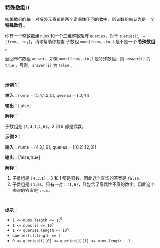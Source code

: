 ### [特殊数组 II](https://leetcode-cn.com/problems/special-array-ii)

<p>如果数组的每一对相邻元素都是两个奇偶性不同的数字，则该数组被认为是一个 <strong>特殊数组</strong> 。</p>

<p>你有一个整数数组 <code>nums</code> 和一个二维整数矩阵 <code>queries</code>，对于 <code>queries[i] = [from<sub>i</sub>, to<sub>i</sub>]</code>，请你帮助你检查 <span data-keyword="subarray">子数组</span> <code>nums[from<sub>i</sub>..to<sub>i</sub>]</code> 是不是一个 <strong>特殊数组 </strong>。</p>

<p>返回布尔数组 <code>answer</code>，如果 <code>nums[from<sub>i</sub>..to<sub>i</sub>]</code> 是特殊数组，则 <code>answer[i]</code> 为 <code>true</code> ，否则，<code>answer[i]</code> 为 <code>false</code> 。</p>

<p>&nbsp;</p>

<p><strong class="example">示例 1：</strong></p>

<div class="example-block">
<p><strong>输入：</strong><span class="example-io">nums = [3,4,1,2,6], queries = [[0,4]]</span></p>

<p><strong>输出：</strong><span class="example-io">[false]</span></p>

<p><strong>解释：</strong></p>

<p>子数组是 <code>[3,4,1,2,6]</code>。2 和 6 都是偶数。</p>
</div>

<p><strong class="example">示例 2：</strong></p>

<div class="example-block">
<p><strong>输入：</strong><span class="example-io">nums = [4,3,1,6], queries = [[0,2],[2,3]]</span></p>

<p><strong>输出：</strong><span class="example-io">[false,true]</span></p>

<p><strong>解释：</strong></p>

<ol>
	<li>子数组是 <code>[4,3,1]</code>。3 和 1 都是奇数。因此这个查询的答案是 <code>false</code>。</li>
	<li>子数组是 <code>[1,6]</code>。只有一对：<code>(1,6)</code>，且包含了奇偶性不同的数字。因此这个查询的答案是 <code>true</code>。</li>
</ol>
</div>

<p>&nbsp;</p>

<p><strong>提示：</strong></p>

<ul>
	<li><code>1 &lt;= nums.length &lt;= 10<sup>5</sup></code></li>
	<li><code>1 &lt;= nums[i] &lt;= 10<sup>5</sup></code></li>
	<li><code>1 &lt;= queries.length &lt;= 10<sup>5</sup></code></li>
	<li><code>queries[i].length == 2</code></li>
	<li><code>0 &lt;= queries[i][0] &lt;= queries[i][1] &lt;= nums.length - 1</code></li>
</ul>
